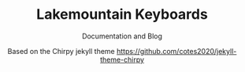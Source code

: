 <div align="center">

  # Lakemountain Keyboards

  Documentation and Blog

  Based on the Chirpy jekyll theme https://github.com/cotes2020/jekyll-theme-chirpy

</div>

